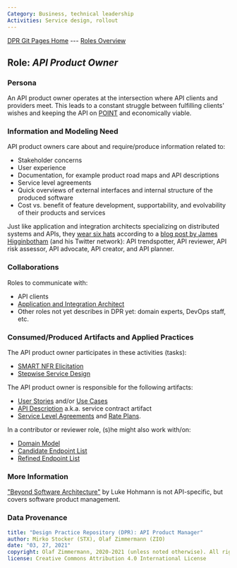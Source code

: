 ```yaml
---
Category: Business, technical leadership  
Activities: Service design, rollout
---
```


[DPR Git Pages Home](https://socadk.github.io/design-practice-repository) ---
[Roles Overview](https://socadk.github.io/design-practice-repository/roles)

<!-- Word budget: 500-1000 (2-3 A4 pages); the artifacts descriptions should be readable in a few minutes (while practice descriptions will be a bit more elaborate) -->

Role: *API Product Owner*
---------------------------

### Persona 
<!--Name of stakeholder (of architecture and architectural artifacts) and its main concerns-->
An API product owner operates at the intersection where API clients and providers meet. This leads to a constant struggle between fulfilling clients' wishes and keeping the API on [POINT](https://ifs.hsr.ch/index.php?id=15667&L=0) and economically viable.

<!-- We decided to call it API Product Owner based on various definitions we found:

* [Broadcom](https://techdocs.broadcom.com/content/broadcom/techdocs/us/en/ca-enterprise-software/layer7-api-management/api-portal-legacy/3-5/manage-the-api-portal/functionality-by-user-role/internal-roles.html): API Owner: The person within your organization tasked with defining, publishing and monetizing, or promoting your APIs. On the API Portal, this person will be responsible for: ..
* [DZone](https://dzone.com/articles/api-ownership-for-the-modern-enterprise) has a Business API Owner and Technical API Owner
* [Tyk](https://tyk.io/essentials-of-api-product-ownership/) has the API product owner as a specialization of the product owner.
* [Apigee](https://medium.com/apis-and-digital-transformation/without-an-api-product-owner-your-apis-have-a-limited-lifespan-6df98d6ad281) has a "API product owner" and describe them as "Essentially, API product owners are the end-user advocate — and that’s for both for developers using the APIs and the people touching the applications powered by those APIs." 
-->

### Information and Modeling Need
<!-- derived from role responsibilities (articulated in the form of user stories)-->

API product owners care about and require/produce information related to: 

* Stakeholder concerns
* User experience
* Documentation, for example product road maps and API descriptions 
* Service level agreements
* Quick overviews of external interfaces and internal structure of the produced software
* Cost vs. benefit of feature development, supportability, and evolvability of their products and services

Just like application and integration architects specializing on distributed systems and APIs, they [wear six hats](http://www.debonogroup.com/services/core-programs/six-thinking-hats/) according to a [blog post by James Higginbotham](https://tyk.io/the-six-hats-of-the-api-architect/) (and his Twitter network): API trendspotter, API reviewer, API risk assessor, API advocate, API creator, and API planner.


### Collaborations

Roles to communicate with: 

* API clients
* [Application and Integration Architect](./DPR-ApplicationArchitectRole.md) 
* Other roles not yet describes in DPR yet: domain experts, DevOps staff, etc.

### Consumed/Produced Artifacts and Applied Practices

The API product owner  participates in these activities (tasks):

* [SMART NFR Elicitation](../activities/DPR-SMART-NFR-Elicitation.md)
* [Stepwise Service Design](../activities/SDPR-StepwiseServiceDesign.md)

The API product owner is responsible for the following artifacts: 

* [User Stories](../artifact-templates/DPR-UserStory.md) and/or [Use Cases](../artifact-templates/DPR-UseCase.md)
* [API Description](../artifact-templates/SDPR-APIDescription.md) a.k.a. service contract artifact
* [Service Level Agreements](../artifact-templates/SDPR-ServiceLevelAgreement.md) and [Rate Plans](https://microservice-api-patterns.org/patterns/quality/qualityManagementAndGovernance/RatePlan).

In a contributor or reviewer role, (s)he might also work with/on: 

* [Domain Model](../artifact-templates/DPR-DomainModel.md)
* [Candidate Endpoint List](../artifact-templates/SDPR-CandidateEndpointList.md)
* [Refined Endpoint List](../artifact-templates/SDPR-RefinedEndpointList.md)


### More Information

["Beyond Software Architecture"](https://www.amazon.de/Beyond-Software-Architecture-Sustaining-Addison-Wesley-ebook/dp/B003YL3P0E) by Luke Hohmann is not API-specific, but covers software product management. <!-- TODO add bibtex -->


### Data Provenance 

```yaml
title: "Design Practice Repository (DPR): API Product Manager"
author: Mirko Stocker (STX), Olaf Zimmermann (ZIO)
date: "03, 27, 2021"
copyright: Olaf Zimmermann, 2020-2021 (unless noted otherwise). All rights reserved.
license: Creative Commons Attribution 4.0 International License
```
